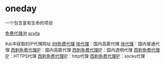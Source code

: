 ﻿# oneday
一个包含富有生命的项目

[免费代理池](https://github.com/SpiderClub/haipproxy)
[scylla](https://github.com/imWildCat/scylla)

#从中获取的IP代理网址
[89免费代理](http://www.89ip.cn/tqdl.html?num=9999)
[快代理](https://www.kuaidaili.com/free/inha/1/)：国内高匿代理
[快代理](https://www.kuaidaili.com/free/intr/1/)：国内普通代理
[西刺免费代理IP](https://www.xicidaili.com/nn/1/)：国内高匿代理
[西刺免费代理IP](https://www.xicidaili.com/nt/1/)：国内透明代理
[西刺免费代理IP](https://www.xicidaili.com/wn/1/)：HTTPS代理
[西刺免费代理IP](https://www.xicidaili.com/wt/1/)：http代理
[西刺免费代理IP](https://www.xicidaili.com/qq/1/)：socks代理
